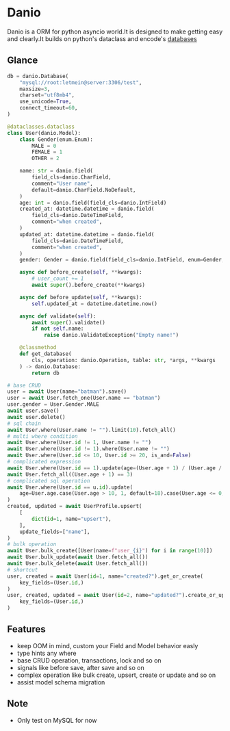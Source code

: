 # Danio

Danio is a ORM for python asyncio world.It is designed to make getting easy and clearly.It builds on python's dataclass and encode's [databases](https://github.com/encode/databases)

## Glance

```python
db = danio.Database(
    "mysql://root:letmein@server:3306/test",
    maxsize=3,
    charset="utf8mb4",
    use_unicode=True,
    connect_timeout=60,
)

@dataclasses.dataclass
class User(danio.Model):
    class Gender(enum.Enum):
        MALE = 0
        FEMALE = 1
        OTHER = 2

    name: str = danio.field(
        field_cls=danio.CharField,
        comment="User name",
        default=danio.CharField.NoDefault,
    )
    age: int = danio.field(field_cls=danio.IntField)
    created_at: datetime.datetime = danio.field(
        field_cls=danio.DateTimeField,
        comment="when created",
    )
    updated_at: datetime.datetime = danio.field(
        field_cls=danio.DateTimeField,
        comment="when created",
    )
    gender: Gender = danio.field(field_cls=danio.IntField, enum=Gender, default=Gender.FEMALE)

    async def before_create(self, **kwargs):
        # user_count += 1
        await super().before_create(**kwargs)

    async def before_update(self, **kwargs):
        self.updated_at = datetime.datetime.now()

    async def validate(self):
        await super().validate()
        if not self.name:
            raise danio.ValidateException("Empty name!")

    @classmethod
    def get_database(
        cls, operation: danio.Operation, table: str, *args, **kwargs
    ) -> danio.Database:
        return db

# base CRUD
user = await User(name="batman").save()
user = await User.fetch_one(User.name == "batman")
user.gender = User.Gender.MALE
await user.save()
await user.delete()
# sql chain
await User.where(User.name != "").limit(10).fetch_all()
# multi where condition
await User.where(User.id != 1, User.name != "")
await User.where(User.id != 1).where(User.name != "")
await User.where(User.id <= 10, User.id >= 20, is_and=False)
# complicated expression
await User.where(User.id == 1).update(age=(User.age + 1) / (User.age / 12) - 2)
await User.fetch_all((User.age + 1) == 3)
# complicated sql operation
await User.where(User.id == u.id).update(
    age=User.age.case(User.age > 10, 1, default=18).case(User.age <= 0, 10)
)
created, updated = await UserProfile.upsert(
    [
        dict(id=1, name="upsert"),
    ],
    update_fields=["name"],
)
# bulk operation
await User.bulk_create([User(name=f"user_{i}") for i in range(10)])
await User.bulk_update(await User.fetch_all())
await User.bulk_delete(await User.fetch_all())
# shortcut
user, created = await User(id=1, name="created?").get_or_create(
    key_fields=(User.id,)
)
user, created, updated = await User(id=2, name="updated?").create_or_update(
    key_fields=(User.id,)
)
```


## Features

* keep OOM in mind, custom your Field and Model behavior easly
* type hints any where
* base CRUD operation, transactions, lock and so on
* signals like before save, after save and so on
* complex operation like bulk create, upsert, create or update and so on
* assist model schema migration

## Note

* Only test on MySQL for now
